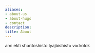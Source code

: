 ```yaml
---
aliases:
- about-us
- about-hugo
- contact
description: 
title: About
---
```

ami ekti shantoshisto lyajbishisto vodrolok
